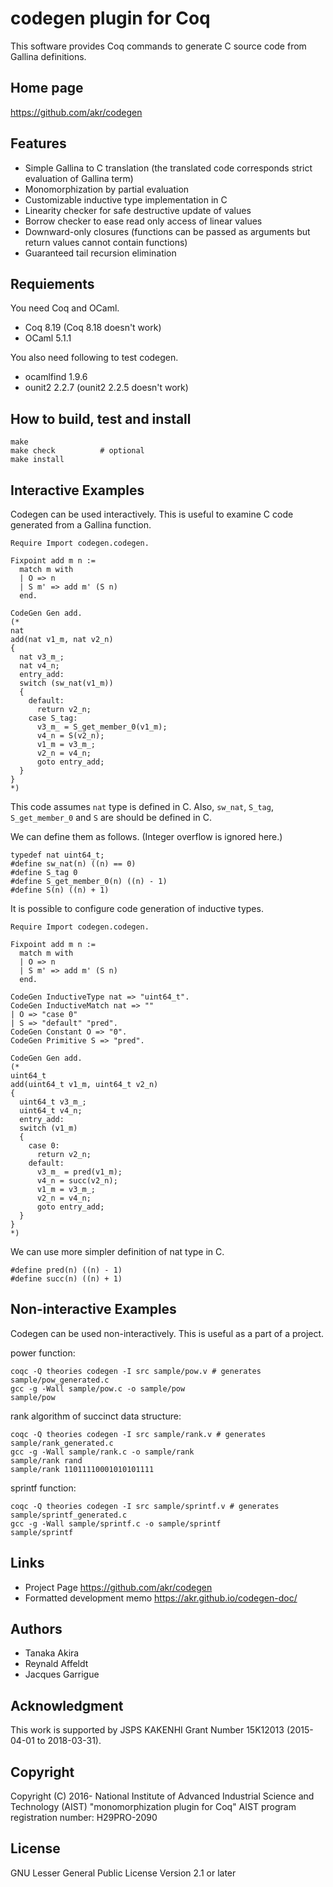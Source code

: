 # codegen plugin for Coq

This software provides Coq commands to generate C source code
from Gallina definitions.

## Home page

https://github.com/akr/codegen

## Features

- Simple Gallina to C translation (the translated code corresponds strict evaluation of Gallina term)
- Monomorphization by partial evaluation
- Customizable inductive type implementation in C
- Linearity checker for safe destructive update of values
- Borrow checker to ease read only access of linear values
- Downward-only closures (functions can be passed as arguments but return values cannot contain functions)
- Guaranteed tail recursion elimination

## Requiements

You need Coq and OCaml.

- Coq 8.19 (Coq 8.18 doesn't work)
- OCaml 5.1.1

You also need following to test codegen.

- ocamlfind 1.9.6
- ounit2 2.2.7 (ounit2 2.2.5 doesn't work)

## How to build, test and install

    make
    make check          # optional
    make install

## Interactive Examples

Codegen can be used interactively.
This is useful to examine C code generated from a Gallina function.

    Require Import codegen.codegen.

    Fixpoint add m n :=
      match m with
      | O => n
      | S m' => add m' (S n)
      end.

    CodeGen Gen add.
    (*
    nat
    add(nat v1_m, nat v2_n)
    {
      nat v3_m_;
      nat v4_n;
      entry_add:
      switch (sw_nat(v1_m))
      {
        default:
          return v2_n;
        case S_tag:
          v3_m_ = S_get_member_0(v1_m);
          v4_n = S(v2_n);
          v1_m = v3_m_;
          v2_n = v4_n;
          goto entry_add;
      }
    }
    *)

This code assumes `nat` type is defined in C.
Also, `sw_nat`, `S_tag`, `S_get_member_0` and `S` are should be defined in C.

We can define them as follows.
(Integer overflow is ignored here.)

    typedef nat uint64_t;
    #define sw_nat(n) ((n) == 0)
    #define S_tag 0
    #define S_get_member_0(n) ((n) - 1)
    #define S(n) ((n) + 1)

It is possible to configure code generation of inductive types.

    Require Import codegen.codegen.

    Fixpoint add m n :=
      match m with
      | O => n
      | S m' => add m' (S n)
      end.

    CodeGen InductiveType nat => "uint64_t".
    CodeGen InductiveMatch nat => ""
    | O => "case 0"
    | S => "default" "pred".
    CodeGen Constant O => "0".
    CodeGen Primitive S => "pred".

    CodeGen Gen add.
    (*
    uint64_t
    add(uint64_t v1_m, uint64_t v2_n)
    {
      uint64_t v3_m_;
      uint64_t v4_n;
      entry_add:
      switch (v1_m)
      {
        case 0:
          return v2_n;
        default:
          v3_m_ = pred(v1_m);
          v4_n = succ(v2_n);
          v1_m = v3_m_;
          v2_n = v4_n;
          goto entry_add;
      }
    }
    *)

We can use more simpler definition of nat type in C.

    #define pred(n) ((n) - 1)
    #define succ(n) ((n) + 1)

## Non-interactive Examples

Codegen can be used non-interactively.
This is useful as a part of a project.

power function:

    coqc -Q theories codegen -I src sample/pow.v # generates sample/pow_generated.c
    gcc -g -Wall sample/pow.c -o sample/pow
    sample/pow

rank algorithm of succinct data structure:

    coqc -Q theories codegen -I src sample/rank.v # generates sample/rank_generated.c
    gcc -g -Wall sample/rank.c -o sample/rank
    sample/rank rand
    sample/rank 11011110001010101111

sprintf function:

    coqc -Q theories codegen -I src sample/sprintf.v # generates sample/sprintf_generated.c
    gcc -g -Wall sample/sprintf.c -o sample/sprintf
    sample/sprintf

## Links

- Project Page https://github.com/akr/codegen
- Formatted development memo https://akr.github.io/codegen-doc/

## Authors

- Tanaka Akira
- Reynald Affeldt
- Jacques Garrigue

## Acknowledgment

This work is supported by JSPS KAKENHI Grant Number 15K12013 (2015-04-01 to 2018-03-31).

## Copyright

Copyright (C) 2016- National Institute of Advanced Industrial Science and Technology (AIST)
"monomorphization plugin for Coq"
AIST program registration number: H29PRO-2090

## License

GNU Lesser General Public License Version 2.1 or later
